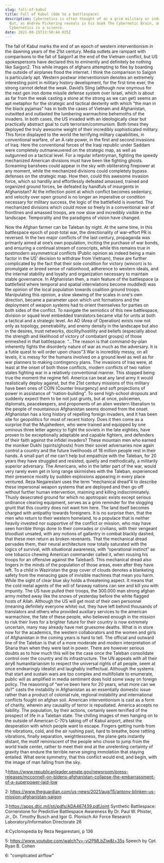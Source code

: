 ```yaml
---
slug: fall-of-kabul
title: Fall of Kabul (Ode to a battlespace)
description: Cybernetics is often thought of as a grim military or industrial science of control.
  But, as Andrew Pickering reveals in his book The Cybernetic Brain, and Đorđe Grbić explores in this text, it is much more than that.
  Cybernetics is a science.
date: 2021-08-15T13:50:44.015Z
---
```

The fall of Kabul marks the end of an epoch of western interventionism in the dawning years of the 21st century. Media outlets are rampant with comparisons to the fall of Saigon1 at the end of the Vietnam conflict, but US spokespersons have declared this to eminently and definitely be nothing like Saigon2. This while images of afghans attempting to flee by boarding the outside of airplanes flood the internet. I think the comparison to Saigon is particularly apt. Western postwar interventionism denotes an extremely interesting point in military history development, for the first time ever, the strong cannot defeat the weak. David’s Sling (although now onymous for the next gen iron dome missile defense system over Israel, which is about as far from the weak casting a stone at the strong as we can get) seems an apt metaphor for the strategic and tactical dexterity with which “the man in the black pyjamas” has in both the cases of Vietnam and Afghanistan, outwitted and outlasted the lumbering warmachine behemoths of the invaders.
In both cases, the US invaded with an ideologically clear but practically abstract goal to curb terrorism/communism. Both times they deployed the truly awesome weight of their incredibly sophisticated military. This force displayed to the world the terrifying military capabilities, in conventional warfare, of an A rate power, in the first and second invasions of Iraq. Here the conventional forces of the Iraqi republic under Saddam were completely outmaneuvered on the strategic map, as well as outgunned on a tactical level. For a regular infantryman, fighting the speedy mechanized American divisions must have been like fighting ghosts. Screaming banshees could appear in the sky with obliterating firepower at any moment, while the mechanized divisions could completely bypass defenses on the strategic map. How then, could this awesome invasion force, which so handily and effortlessly defeated amassed, trained and organized ground forces, be defeated by handfuls of insurgents in Afghanistan?
At the inflection point at which conflict becomes sedentary, and velocity over open ground is no longer an imperative or condition necessary for military success, the logic of the battlefield is inverted. The mechanized divisions which could move so freely in a conventional war of frontlines and amassed troops, are now slow and incredibly visible in the landscape. Temporality and the paradigms of vision have changed.


Now the Afghan farmer can be Taleban by night. At the same time, in this battlespace epoch of post-total war, the directionality of war-effort PR is reversed. In the two major conflicts of the last century, propaganda was primarily aimed at one’s own population, inciting the purchase of war bonds, and ensuring a continual stream of conscripts, while this remains true in postmodern asymmetrical conflicts (Public opinion as indeed being a main factor in the US’ decision to withdraw from Vietnam), these are further complicated by the fact that their sole condition for victory (wincon) is to promulgate or breed sense of nationhood, adherence to western ideals, and the internal stability and loyalty and organization necessary to maintain stable governance. 
In Afghanistan then, a main feature of the battlespace (a battlefield where temporal and spatial interrelations become muddled) was the opinion of the local population towards coalition ground troops. Manipulating this opinion, a slow skewing of the scales in one's own direction, became a parameter upon which unit formations and the deployment of weapon systems had to orient themselves for parties on both sides of the conflict. To navigate the semiotics of this new battlespace, division or squad level embedded translators became vital for units at both a tactical and a strategic level. An AO (Area of Operation) exists now not only as topology, penetrability, and enemy density in the landscape but also in the desires, trust networks, docility/hostility and beliefs (especially about the strength and likelihood of victory of combatant groups) of those enmeshed in that battlespace. 
“...The reason is that command-by-plan inherently fights the disorderly nature of war as much as the adversary. It is a futile quest to will order upon chaos”3
War is incredibly messy, on all levels, it is messy for the humans involved on a ground level as well as for war planners to making contingency plans. 
The invasions of Iraq were, at least at the onset of both those conflicts, modern conflicts of two nation states fighting war in a relatively conventional manner. This stopped being true the moment the regime fell. America can beat any land army it would realistically deploy against, but the 21st century missions of this military have been ones of COIN (Counter Insurgency) and soft projections of power in assistance of “nation-building”. To send high-school dropouts and suddenly expect them to be not just grunts, but at once, policemen, diplomats, peacekeepers, and proponents of an alien western liberalism to the people of mountainous Afghanistan seems doomed from the onset.
Afghanistan has a long history of repelling foreign invaders, and it has been site for geopolitics for most of recent history. Does it then come as a surprise that the Mujahedeen, who were trained and equipped by one ominous three letter agency to fight the soviets in the late eighties, have proven to be exceptionally adaptable and capable fighters, and defenders of their faith against the infidel invaders? These mountain men who earned the moniker Dukhi (spirits/ghosts) from their soviet adversaries now again control a country and the future livelihoods of 18 million people rest in their hands.
A small part of me can’t help but empathize with the Taleban, for 20 years they have struggled and resisted, quietly and methodically, a militarily superior adversary. The Americans, who in the latter part of the war, would very rarely even get in long range skirmishes with the Taleban, experienced their presence mostly by sudden explosions appearing in every place ventured. 
Reza Negarestani uses the term “mechanical dread”4 to describe these impersonal weapon systems that are deployed and then go off without further human intervention, maiming and killing indiscriminately. Thusly desecrated ground for which no apotropaic exists except serious ordinance clearing equipment, serves as a grim reminder for the slogging grunt that this country does not want him here. The land itself becomes charged with antipathy towards foreigners. It is no surprise then, that the men who return to their western homeland, to a populace that is neither heavily invested nor supportive of the conflict or mission, who may have seen horrible things done to their comrades or civilians, with their vengeant bloodlust unsated, with any notions of gallantry in combat blackly dashed, that these men return as broken revenants. That the mechanical dread pervades them, their neural architecture now totally saturated with the logics of survival, with situational awareness, with “operational instinct” as one tobacco chewing American commander called it, when rousing his troops for an offensive against the Taleban5.
This mechanical dread also lingers in the minds of  the population of those areas, even after they have left. To a child in Waziristan the gray cover of clouds denotes a blanketing safety from the menacing gaze of invisible machines that mean you harm. While the sight of clear blue sky holds a threatening aspect. It means that the cold metal agents of the will of faraway nations can see and kill you with impunity.
The US have pulled their troops, the 300.000 man strong afghan army melted away like the snows of yesterday before the white flagged hosts of Allah. Although the US will get most of their own personnel (meaning definitely everyone white) out, they have left behind thousands of translators and others who provided auxiliary services to the american warmachine, the fate of these people, who believed enough in the mission to risk their lives for a brighter future for their country is now extremely uncertain, many may already have met gruesome deaths.
What is in store now for the academics, the western collaborators and the women and girls of Afghanistan in the coming years is hard to tell. The official and outward line of the Taleban is that of a more moderate and modern interpretation of Sharia than when they were last in power. There are however serious doubts as to how much this will be the case once the Taleban consolidate control over the country and its infrastructure. The UN appeals with all their airy6 humanitarianism to respect the universal rights of all people, seem at once endearingly idealist and laughably ineffectual.
Although the systems that start and sustain wars are too complex and multifoliate to enumerate, public will as amplified in media sentiment does hold some sway on foreign policy. The reasoning of “we’ve been here for 20 years, what more can we do?" casts the instability in Afghanistan as an essentially domestic issue rather than a product of colonial rule, regional instability and international conflicts fought on afghan soil. American interventionism is cast as a form of charity, wherein any causality of terror is repudiated. America accepts no liability.
The population, by their actions, certainly seem terrified of the prospect of life in a Taleban state. The chilling images of men hanging on to the outside of American C-70‘s taking off of Kabul airport, attest the desperation with which people want to escape. Fingers getting numb from the vibrations, cold, and the air rushing past, hard to breathe, bone rattling vibrations, finally separation, weightlessness, the plane gets instantly distant, the motif reminiscent of the people who chose to jump from the world trade center, rather to meet their end at the unrelenting certainty of gravity than endure the terrible nerve singing immolation that staying entailed.
What eerie symmetry, that this conflict would end, and begin, with the image of man falling from the sky.







1:https://www.republicanleader.senate.gov/newsroom/press-releases/mcconnell-on-bidens-afghanistan-collapse-the-embarrassment-of-a-superpower-laid-low

2: https://www.theguardian.com/us-news/2021/aug/15/antony-blinken-us-mission-afghanistan-saigon

3:https://apps.dtic.mil/sti/pdfs/ADA467439.pdfJoint Synthetic Battlespace: Cornerstone for Predictive Battlespace Awareness By Dr. Paul W. Phister, Jr., Dr. Timothy Busch and Igor G. Plonisch Air Force Research Laboratory/Information Directorate 26

4:Cyclonopedia by Reza Negarestani, p 136

5: https://www.youtube.com/watch?v=-vj2PMLbZjw&t=35s Speech by Cpt. Ryan B. Cohen

6: "complicated airflow"
